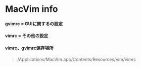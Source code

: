 
# MacVim info

#### gvimrc = GUIに関するの設定
#### vimrc  = その他の設定
#### vimrc、gvimrc保存場所
> /Applications/MacVim.app/Contents/Resources/vim/vimrc
